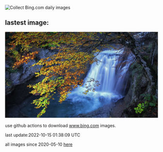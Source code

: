 ![Collect Bing.com daily images](https://github.com/counter2015/bing-daily-images/workflows/Collect%20Bing.com%20daily%20images/badge.svg)
## lastest image:
![](images/RioArazas.jpg)

use github actions to download www.bing.com images.

last update:2022-10-15 01:38:09 UTC

all images since 2020-05-10 [here](https://github.com/counter2015/bing-daily-images/tree/master/images) 
